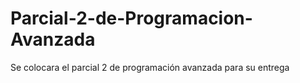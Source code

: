 # Parcial-2-de-Programacion-Avanzada
Se colocara el parcial 2 de programación avanzada para su entrega
